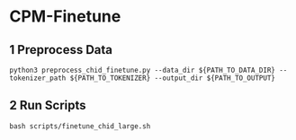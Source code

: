 # CPM-Finetune

## 1 Preprocess Data

```[bash]
python3 preprocess_chid_finetune.py --data_dir ${PATH_TO_DATA_DIR} --tokenizer_path ${PATH_TO_TOKENIZER} --output_dir ${PATH_TO_OUTPUT}
```

## 2 Run Scripts

```[bash]
bash scripts/finetune_chid_large.sh
```
